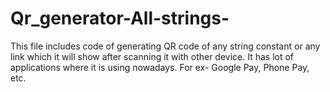# Qr_generator-All-strings-
This file includes code of generating QR code of any string constant or any link which it will show after scanning it with other device. It has lot of applications where it is using nowadays. For ex- Google Pay, Phone Pay, etc.
